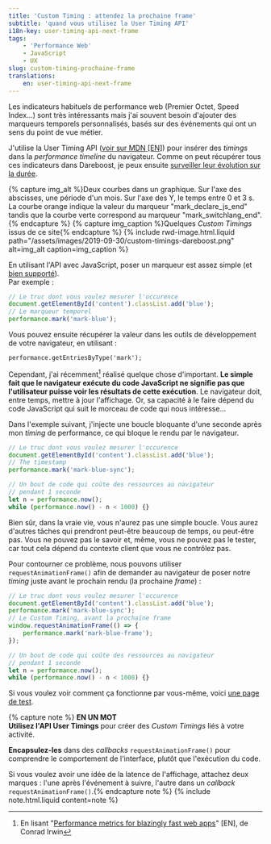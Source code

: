 ```yaml
---
title: 'Custom Timing : attendez la prochaine frame'
subtitle: 'quand vous utilisez la User Timing API'
i18n-key: user-timing-api-next-frame
tags:
    - 'Performance Web'
    - JavaScript
    - UX
slug: custom-timing-prochaine-frame
translations:
    en: user-timing-api-next-frame
---
```


Les indicateurs habituels de performance web (Premier Octet, Speed Index...) sont très intéressants mais j'ai souvent besoin d'ajouter des marqueurs temporels personnalisés, basés sur des événements qui ont un sens du point de vue métier.

<!-- more -->

J'utilise la User Timing API ([voir sur <abbr title="Mozilla Developer Network" lang="en">MDN</abbr> [EN]](https://developer.mozilla.org/en-US/docs/Web/API/User_Timing_API)) pour insérer des <i lang="en">timings</i> dans la <i lang="en">performance timeline</i> du navigateur. Comme on peut récupérer tous ces indicateurs dans Dareboost, je peux ensuite [surveiller leur évolution sur la durée](https://blog.dareboost.com/fr/2018/05/monitoring-custom-timings/).

{% capture img_alt %}Deux courbes dans un graphique. Sur l'axe des abscisses, une période d'un mois. Sur l'axe des Y, le temps entre 0 et 3 s. La courbe orange indique la valeur du marqueur "mark_declare_js_end" tandis que la courbe verte correspond au marqueur "mark_switchlang_end".{% endcapture %} {% capture img_caption %}Quelques <i lang="en">Custom Timings</i> issus de ce site{% endcapture %} {% include rwd-image.html.liquid
path="/assets/images/2019-09-30/custom-timings-dareboost.png"
alt=img_alt
caption=img_caption
%}

En utilisant l'API avec JavaScript, poser un marqueur est assez simple (et [bien supporté](https://caniuse.com/#feat=user-timing)).  
Par exemple :

```js
// Le truc dont vous voulez mesurer l'occurence
document.getElementById('content').classList.add('blue');
// Le marqueur temporel
performance.mark('mark-blue');
```

Vous pouvez ensuite récupérer la valeur dans les outils de développement de votre navigateur, en utilisant :

```
performance.getEntriesByType('mark');
```

Cependant, j'ai récemment[^1] réalisé quelque chose d'important. **Le simple fait que le navigateur exécute du code JavaScript ne signifie pas que l'utilisateur puisse voir les résultats de cette exécution**. Le navigateur doit, entre temps, mettre à jour l'affichage. Or, sa capacité à le faire dépend du code JavaScript qui suit le morceau de code qui nous intéresse…

[^1]: En lisant "[Performance metrics for blazingly fast web apps](https://blog.superhuman.com/performance-metrics-for-blazingly-fast-web-apps-ec12efa26bcb)" [EN], de Conrad Irwin

Dans l'exemple suivant, j'injecte une boucle bloquante d'une seconde après mon <i lang="en">timing</i> de performance, ce qui bloque le rendu par le navigateur.

```js
// Le truc dont vous voulez mesurer l'occurence
document.getElementById('content').classList.add('blue');
// The timestamp
performance.mark('mark-blue-sync');

// Un bout de code qui coûte des ressources au navigateur
// pendant 1 seconde
let n = performance.now();
while (performance.now() - n < 1000) {}
```

Bien sûr, dans la vraie vie, vous n'aurez pas une simple boucle. Vous aurez d'autres tâches qui prendront peut-être beaucoup de temps, ou peut-être pas. Vous ne pouvez pas le savoir et, même, vous ne pouvez pas le tester, car tout cela dépend du contexte client que vous ne contrôlez pas.

Pour contourner ce problème, nous pouvons utiliser `requestAnimationFrame()` afin de demander au navigateur de poser notre <i lang="en">timing</i> juste avant le prochain rendu (la prochaine <i lang="en">frame</i>) :

```js
// Le truc dont vous voulez mesurer l'occurence
document.getElementById('content').classList.add('blue');
performance.mark('mark-blue-sync');
// Le Custom Timing, avant la prochaine frame
window.requestAnimationFrame(() => {
    performance.mark('mark-blue-frame');
});

// Un bout de code qui coûte des ressources au navigateur
// pendant 1 seconde
let n = performance.now();
while (performance.now() - n < 1000) {}
```

Si vous voulez voir comment ça fonctionne par vous-même, voici [une page de test](https://tests.boris.schapira.dev/perfmark-animationframe/).

{% capture note %} **EN UN MOT**  
**Utilisez l'API User Timings** pour créer des <i lang="en">Custom Timings</i> liés à votre activité.

**Encapsulez-les** dans des <i lang="en">callbacks</i> `requestAnimationFrame()` pour comprendre le comportement de l'interface, plutôt que l'exécution du code.

Si vous voulez avoir une idée de la latence de l'affichage, attachez deux marques : l'une après l'événement à suivre, l'autre dans un <i lang="en">callback</i> `requestAnimationFrame()`.{% endcapture note %} {% include note.html.liquid content=note %}
